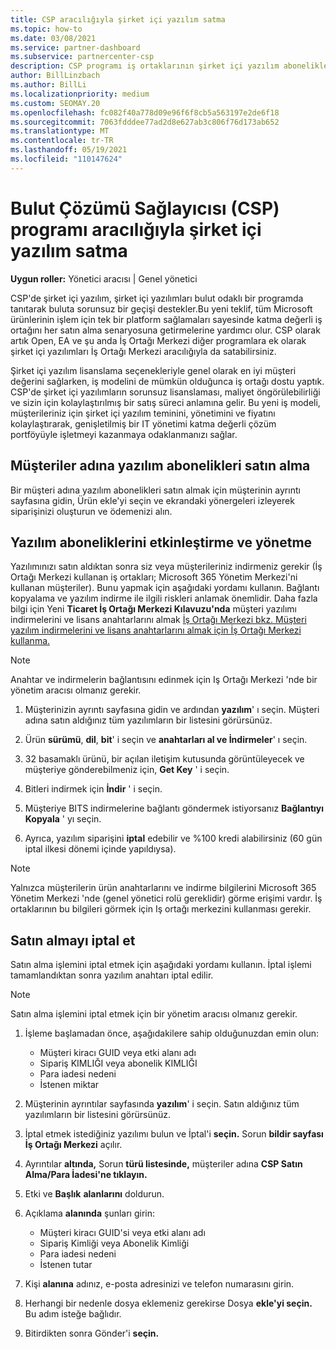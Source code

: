```yaml
---
title: CSP aracılığıyla şirket içi yazılım satma
ms.topic: how-to
ms.date: 03/08/2021
ms.service: partner-dashboard
ms.subservice: partnercenter-csp
description: CSP programı iş ortaklarının şirket içi yazılım aboneliklerini şirket içi yazılım abonelikleri satın alıp yönetip satıp iptal etmelerini nasıl İş Ortağı Merkezi.
author: BillLinzbach
ms.author: BillLi
ms.localizationpriority: medium
ms.custom: SEOMAY.20
ms.openlocfilehash: fc082f40a778d09e96f6f8cb5a563197e2de6f18
ms.sourcegitcommit: 7063fdddee77ad2d8e627ab3c806f76d173ab652
ms.translationtype: MT
ms.contentlocale: tr-TR
ms.lasthandoff: 05/19/2021
ms.locfileid: "110147624"
---
```

# <a name="sell-on-premises-software-through-the-cloud-solution-provider-csp-program"></a>Bulut Çözümü Sağlayıcısı (CSP) programı aracılığıyla şirket içi yazılım satma

**Uygun roller:** Yönetici aracısı | Genel yönetici

CSP'de şirket içi yazılım, şirket içi yazılımları bulut odaklı bir programda tanıtarak buluta sorunsuz bir geçişi destekler.Bu yeni teklif, tüm Microsoft ürünlerinin işlem için tek bir platform sağlamaları sayesinde katma değerli iş ortağını her satın alma senaryosuna getirmelerine yardımcı olur. CSP olarak artık Open, EA ve şu anda İş Ortağı Merkezi diğer programlara ek olarak şirket içi yazılımları İş Ortağı Merkezi aracılığıyla da satabilirsiniz.  
 
Şirket içi yazılım lisanslama seçenekleriyle genel olarak en iyi müşteri değerini sağlarken, iş modelini de mümkün olduğunca iş ortağı dostu yaptık. CSP'de şirket içi yazılımların sorunsuz lisanslaması, maliyet öngörülebilirliği ve sizin için kolaylaştırılmış bir satış süreci anlamına gelir. Bu yeni iş modeli, müşterileriniz için şirket içi yazılım teminini, yönetimini ve fiyatını kolaylaştırarak, genişletilmiş bir IT yönetimi katma değerli çözüm portföyüyle işletmeyi kazanmaya odaklanmanızı sağlar.

## <a name="buy-software-subscriptions-on-behalf-of-customers"></a>Müşteriler adına yazılım abonelikleri satın alma

Bir müşteri adına yazılım abonelikleri satın almak için müşterinin ayrıntı sayfasına gidin, Ürün ekle'yi seçin ve ekrandaki yönergeleri izleyerek siparişinizi oluşturun ve ödemenizi alın.

## <a name="activate-and-manage-software-subscriptions"></a>Yazılım aboneliklerini etkinleştirme ve yönetme

Yazılımınızı satın aldıktan sonra siz veya müşterileriniz indirmeniz gerekir (İş Ortağı Merkezi kullanan iş ortakları; Microsoft 365 Yönetim Merkezi'ni kullanan müşteriler). Bunu yapmak için aşağıdaki yordamı kullanın. Bağlantı kopyalama ve yazılım indirme ile ilgili riskleri anlamak önemlidir. Daha fazla bilgi için Yeni **Ticaret İş Ortağı Merkezi Kılavuzu'nda** müşteri yazılımı indirmelerini ve lisans anahtarlarını almak [İş Ortağı Merkezi bkz. Müşteri yazılım indirmelerini ve lisans anahtarlarını almak için İş Ortağı Merkezi kullanma.](https://partner.microsoft.com/resources/detail/partner-center-new-commerce-operations-guide-pdf)

>[!NOTE]
>Anahtar ve indirmelerin bağlantısını edinmek için Iş Ortağı Merkezi 'nde bir yönetim aracısı olmanız gerekir.

1. Müşterinizin ayrıntı sayfasına gidin ve ardından **yazılım**' ı seçin. Müşteri adına satın aldığınız tüm yazılımların bir listesini görürsünüz.

2. Ürün **sürümü**, **dil**, **bit**' i seçin ve **anahtarları al ve İndirmeler**' ı seçin. 

3. 32 basamaklı ürünü, bir açılan iletişim kutusunda görüntüleyecek ve müşteriye gönderebilmeniz için, **Get Key** ' i seçin. 

4. Bitleri indirmek için **İndir** ' i seçin. 

5. Müşteriye BITS indirmelerine bağlantı göndermek istiyorsanız **Bağlantıyı Kopyala** ' yı seçin. 

6. Ayrıca, yazılım siparişini **iptal** edebilir ve %100 kredi alabilirsiniz (60 gün iptal ilkesi dönemi içinde yapıldıysa).

>[!NOTE]
>Yalnızca müşterilerin ürün anahtarlarını ve indirme bilgilerini Microsoft 365 Yönetim Merkezi 'nde (genel yönetici rolü gereklidir) görme erişimi vardır. İş ortaklarının bu bilgileri görmek için Iş ortağı merkezini kullanması gerekir.

## <a name="cancel-a-purchase"></a>Satın almayı iptal et

Satın alma işlemini iptal etmek için aşağıdaki yordamı kullanın. İptal işlemi tamamlandıktan sonra yazılım anahtarı iptal edilir.

>[!NOTE]
>Satın alma işlemini iptal etmek için bir yönetim aracısı olmanız gerekir. 

1.  İşleme başlamadan önce, aşağıdakilere sahip olduğunuzdan emin olun: 
    - Müşteri kiracı GUID veya etki alanı adı
    - Sipariş KIMLIĞI veya abonelik KIMLIĞI
    - Para iadesi nedeni
    - İstenen miktar

2.  Müşterinin ayrıntılar sayfasında **yazılım**' i seçin. Satın aldığınız tüm yazılımların bir listesini görürsünüz. 

3.  İptal etmek istediğiniz yazılımı bulun ve İptal'i **seçin.** Sorun **bildir sayfası İş Ortağı Merkezi** açılır. 

4.  Ayrıntılar **altında,** Sorun **türü listesinde,** müşteriler adına **CSP Satın Alma/Para İadesi'ne tıklayın.**

5.  Etki ve **Başlık** **alanlarını** doldurun. 

6.  Açıklama **alanında** şunları girin: 
    -   Müşteri kiracı GUID'si veya etki alanı adı
    -   Sipariş Kimliği veya Abonelik Kimliği
    -   Para iadesi nedeni
    -   İstenen tutar

7.  Kişi **alanına** adınız, e-posta adresinizi ve telefon numarasını girin. 

8.  Herhangi bir nedenle dosya eklemeniz gerekirse Dosya **ekle'yi seçin.** Bu adım isteğe bağlıdır. 

9.  Bitirdikten sonra Gönder'i **seçin.**